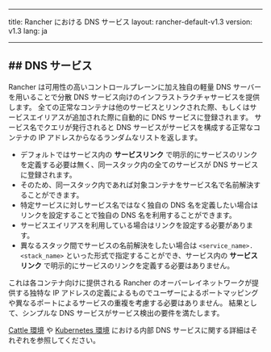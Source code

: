* * *

title: Rancher における DNS サービス layout: rancher-default-v1.3 version: v1.3 lang: ja

* * *

## ## DNS サービス

Rancher は可用性の高いコントロールプレーンに加え独自の軽量 DNS サーバーを用いることで分散 DNS サービス向けのインフラストラクチャサービスを提供します。 全ての正常なコンテナは他のサービスとリンクされた際、もしくはサービスエイリアスが追加された際に自動的に DNS サービスに登録されます。 サービス名でクエリが発行されると DNS サービスがサービスを構成する正常なコンテナの IP アドレスからなるランダムなリストを返します。

* デフォルトではサービス内の **サービスリンク** で明示的にサービスのリンクを定義する必要は無く、同一スタック内の全てのサービスが DNS サービスに登録されます。
* そのため、同一スタック内であれば対象コンテナをサービス名で名前解決することができます。
* 特定サービスに対しサービス名ではなく独自の DNS 名を定義したい場合はリンクを設定することで独自の DNS 名を利用することができます。
* サービスエイリアスを利用している場合はリンクを設定する必要があります。
* 異なるスタック間でサービスの名前解決をしたい場合は `<service_name>.<stack_name>` といった形式で指定することができ、サービス内の **サービスリンク** で明示的にサービスのリンクを定義する必要はありません。

これは各コンテナ向けに提供される Rancher のオーバーレイネットワークが提供する独特な IP アドレスの定義によるものでユーザーによるポートマッピングや異なるポートによるサービスの重複を考慮する必要はありません。 結果として、シンプルな DNS サービスがサービス検出の要件を満たします。

[Cattle 環境]({{site.baseurl}}/rancher/{{page.version}}/{{page.lang}}/cattle/internal-dns-service/) や [Kubernetes 環境]({{site.baseurl}}/rancher/{{page.version}}/{{page.lang}}/kubernetes/k8s-internal-dns-service/) における内部 DNS サービスに関する詳細はそれぞれを参照してください。